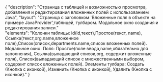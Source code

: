 {
"description": "Страница с таблицей и возможностью просмотра, добавления и редактирования вложенных полей с использованием Java",
"layout": "Страница с заголовком 'Вложенные поля в объекте на примере JavaProvider',таблицей, тулбаром. 
Модальное окно создания и редактирования записи."  
"elements": "Колонки таблицы: id(id,текст),Простое(текст, name), Ссылка(текст,org.name,вложенное поле),Список(список,departments.name,список вложенных полей).
Модальное окно:
Поля: Простое(поле ввода,name,обязательно для заполнения), Ссылка(выпадающий список,org, содержит вложенные поля),
Список(выпадающий список с множественными выбором, содержит список вложенных полей).
Элементы тулбара: Создать (Кнопка с иконкой), Изменить (Кнопка с иконкой), Удалить (Кнопка с иконкой)."
}